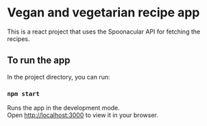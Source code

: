 # Vegan and vegetarian recipe app

This is a react project that uses the Spoonacular API for fetching the recipes.

## To run the app

In the project directory, you can run:

### `npm start`

Runs the app in the development mode.\
Open [http://localhost:3000](http://localhost:3000) to view it in your browser.

